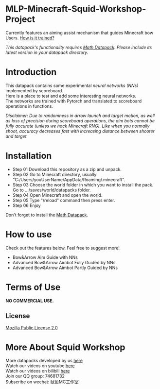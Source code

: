 # MLP-Minecraft-Squid-Workshop-Project

Currently features an aiming assist mechanism that guides Minecraft bow Users. [How is it trained?](https://github.com/MingshiYangUIUC/Minecraft-MLP-Trainer)

*This datapack's functionality requires [Math Datapack](https://github.com/MingshiYangUIUC/Math-Minecraft-Squid-Workshop-Project). Please include its latest version in your datapack directory.*

# Introduction
This datapack contains some experimental _neural networks (NNs)_ implemented by scoreboard. \
Here is a place to test and add some interesting neural networks. \
The networks are trained with Pytorch and translated to scoreboard operations in functions.

*Disclaimer: Due to randomness in arrow launch and target motion, as well as loss of precision during scoreboard operations, the aim bots cannot be fully accurate (unless we hack Minecraft RNG). Like when you normally shoot, accuracy decreases fast with increasing distance between shooter and target.*


# Installation
- Step 01 Download this repository as a zip and unpack.
- Step 02 Go to Minecraft directory, usually "C:/Users/youUserName/AppData/Roaming/.minecraft".
- Step 03 Choose the world folder in which you want to install the pack. Go to .../saves/world/datapacks folder.
- Step 04 Open Minecraft and open the world.
- Step 05 Type "/reload" command then press enter.
- Step 06 Enjoy

Don't forget to install the [Math Datapack](https://github.com/MingshiYangUIUC/Math-Minecraft-Squid-Workshop-Project).

# How to use

Check out the features below. Feel free to suggest more!
- Bow&Arrow Aim Guide with NNs
- Advanced Bow&Arrow Aimbot Fully Guided by NNs
- Advanced Bow&Arrow Aimbot Partly Guided by NNs

# Terms of Use

**NO COMMERCIAL USE.** 

## License
[Mozilla Public License 2.0](https://github.com/MingshiYangUIUC/Autoaim-Minecraft-Squid-Workshop-Project/blob/main/LICENSE)


# More About Squid Workshop
More datapacks developed by us [here](https://github.com/Squid-Workshop/MinecraftDatapacksProject) \
Watch our videos on youtube [here](https://www.youtube.com/channel/UCwPMgfjjh2d7fFqQ1PXHP7w) \
Watch our videos on bilibili [here](https://space.bilibili.com/649645265?from=search&seid=778816111336987286) \
Join our QQ group: 74681732 \
Subscribe on wechat: 鱿鱼MC工作室 
